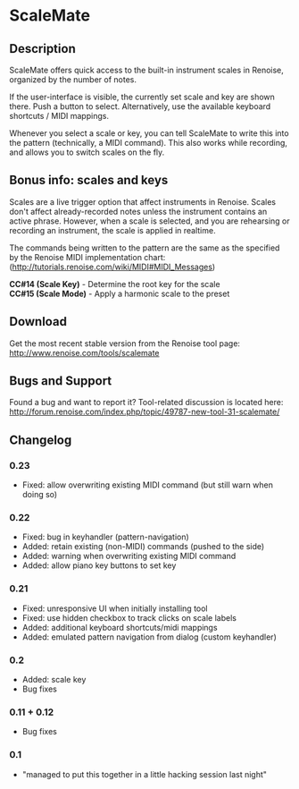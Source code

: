 # ScaleMate

## Description

ScaleMate offers quick access to the built-in instrument scales in Renoise, organized by the number of notes.

If the user-interface is visible, the currently set scale and key are shown there. Push a button to select. Alternatively, use the available keyboard shortcuts / MIDI mappings.

Whenever you select a scale or key, you can tell ScaleMate to write this into the pattern (technically, a MIDI command). This also works while recording, and allows you to switch scales on the fly.

## Bonus info: scales and keys

Scales are a live trigger option that affect instruments in Renoise. Scales don't affect already-recorded notes unless the instrument contains an active phrase. 
However, when a scale is selected, and you are rehearsing or recording an instrument, the scale is applied in realtime.

The commands being written to the pattern are the same as the specified by the Renoise MIDI implementation chart: (http://tutorials.renoise.com/wiki/MIDI#MIDI_Messages)

**CC#14 (Scale Key)** - Determine the root key for the scale  
**CC#15 (Scale Mode)** - Apply a harmonic scale to the preset  

## Download

Get the most recent stable version from the Renoise tool page:  
http://www.renoise.com/tools/scalemate

## Bugs and Support

Found a bug and want to report it? Tool-related discussion is located here:    
http://forum.renoise.com/index.php/topic/49787-new-tool-31-scalemate/

## Changelog

### 0.23
- Fixed: allow overwriting existing MIDI command (but still warn when doing so)

### 0.22
- Fixed: bug in keyhandler (pattern-navigation)
- Added: retain existing (non-MIDI) commands (pushed to the side)
- Added: warning when overwriting existing MIDI command
- Added: allow piano key buttons to set key

### 0.21
- Fixed: unresponsive UI when initially installing tool
- Fixed: use hidden checkbox to track clicks on scale labels
- Added: additional keyboard shortcuts/midi mappings
- Added: emulated pattern navigation from dialog (custom keyhandler)

### 0.2 
- Added: scale key
- Bug fixes

### 0.11 + 0.12
- Bug fixes

### 0.1
- "managed to put this together in a little hacking session last night"